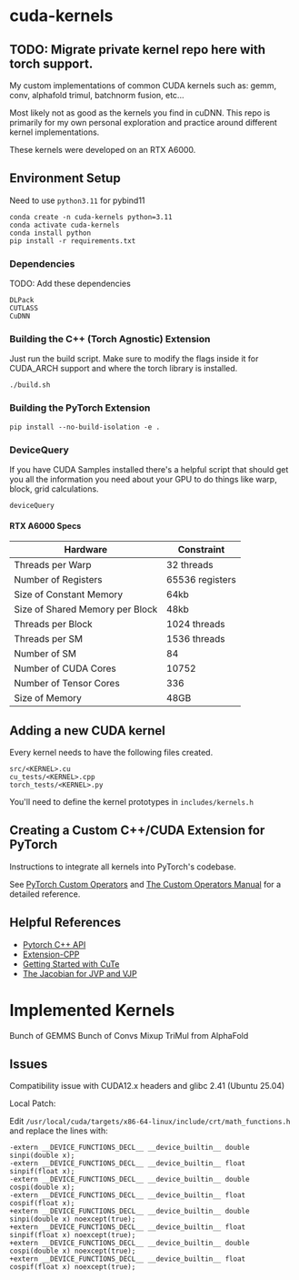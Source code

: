 # cuda-kernels
## TODO: Migrate private kernel repo here with torch support.
My custom implementations of common CUDA kernels such as: gemm, conv, alphafold trimul, batchnorm fusion, etc...

Most likely not as good as the kernels you find in cuDNN. This repo is primarily for my own personal exploration and practice around different kernel implementations.

These kernels were developed on an RTX A6000.


## Environment Setup

Need to use `python3.11` for pybind11

```
conda create -n cuda-kernels python=3.11
conda activate cuda-kernels
conda install python
pip install -r requirements.txt
```

### Dependencies
TODO: Add these dependencies
```
DLPack
CUTLASS
CuDNN
```

### Building the C++ (Torch Agnostic) Extension
Just run the build script. Make sure to modify the flags
inside it for CUDA_ARCH support and where the torch
library is installed.
```
./build.sh
```

### Building the PyTorch Extension
```
pip install --no-build-isolation -e .
```

### DeviceQuery
If you have CUDA Samples installed there's a helpful script that should get you all
the information you need about your GPU to do things like warp, block, grid calculations.
```
deviceQuery
```

#### RTX A6000 Specs
| Hardware | Constraint|
|------|------|
|Threads per Warp | 32 threads|
|Number of Registers | 65536 registers |
|Size of Constant Memory|64kb|
|Size of Shared Memory per Block|48kb|
|Threads per Block| 1024 threads|
|Threads per SM| 1536 threads|
|Number of SM| 84|
|Number of CUDA Cores| 10752|
|Number of Tensor Cores| 336|
|Size of Memory| 48GB|

## Adding a new CUDA kernel
Every kernel needs to have the following files created.
```
src/<KERNEL>.cu
cu_tests/<KERNEL>.cpp
torch_tests/<KERNEL>.py
```

You'll need to define the kernel prototypes in `includes/kernels.h`


## Creating a Custom C++/CUDA Extension for PyTorch
Instructions to integrate all kernels into PyTorch's codebase. 

See [PyTorch Custom Operators](https://docs.pytorch.org/tutorials/advanced/custom_ops_landing_page.html#custom-ops-landing-page) and [The Custom Operators Manual](https://docs.google.com/document/d/1_W62p8WJOQQUzPsJYa7s701JXt0qf2OfLub2sbkHOaU/edit?tab=t.0#heading=h.ptttacy8y1u9) for a detailed reference.

## Helpful References
- [Pytorch C++ API](https://docs.pytorch.org/cppdocs/)
- [Extension-CPP](https://github.com/pytorch/extension-cpp/tree/master)
- [Getting Started with CuTe](https://docs.nvidia.com/cutlass/media/docs/cpp/cute/00_quickstart.html)
- [The Jacobian for JVP and VJP](https://wangkuiyi.github.io/jacobian.html)

# Implemented Kernels
Bunch of GEMMS
Bunch of Convs
Mixup
TriMul from AlphaFold


## Issues
Compatibility issue with CUDA12.x headers and glibc 2.41 (Ubuntu 25.04)

Local Patch:

Edit `/usr/local/cuda/targets/x86-64-linux/include/crt/math_functions.h` and replace the lines with:
```
-extern __DEVICE_FUNCTIONS_DECL__ __device_builtin__ double sinpi(double x);
-extern __DEVICE_FUNCTIONS_DECL__ __device_builtin__ float  sinpif(float x);
-extern __DEVICE_FUNCTIONS_DECL__ __device_builtin__ double cospi(double x);
-extern __DEVICE_FUNCTIONS_DECL__ __device_builtin__ float  cospif(float x);
+extern __DEVICE_FUNCTIONS_DECL__ __device_builtin__ double sinpi(double x) noexcept(true);
+extern __DEVICE_FUNCTIONS_DECL__ __device_builtin__ float  sinpif(float x) noexcept(true);
+extern __DEVICE_FUNCTIONS_DECL__ __device_builtin__ double cospi(double x) noexcept(true);
+extern __DEVICE_FUNCTIONS_DECL__ __device_builtin__ float  cospif(float x) noexcept(true);
```